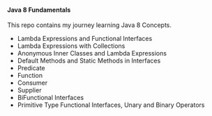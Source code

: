 
#### Java 8 Fundamentals

This repo contains my journey learning Java 8 Concepts.

- Lambda Expressions and Functional Interfaces
- Lambda Expressions with Collections
- Anonymous Inner Classes and Lambda Expressions
- Default Methods and Static Methods in Interfaces
- Predicate
- Function
- Consumer
- Supplier
- BiFunctional Interfaces
- Primitive Type Functional Interfaces, Unary and Binary Operators
